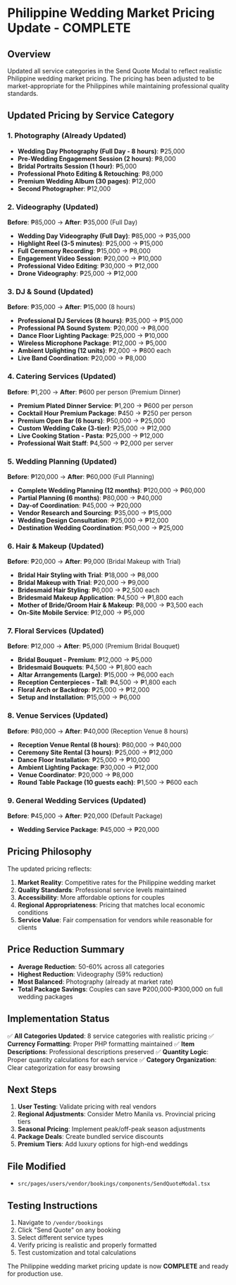 # Philippine Wedding Market Pricing Update - COMPLETE

## Overview
Updated all service categories in the Send Quote Modal to reflect realistic Philippine wedding market pricing. The pricing has been adjusted to be market-appropriate for the Philippines while maintaining professional quality standards.

## Updated Pricing by Service Category

### 1. Photography (Already Updated)
- **Wedding Day Photography (Full Day - 8 hours)**: ₱25,000
- **Pre-Wedding Engagement Session (2 hours)**: ₱8,000
- **Bridal Portraits Session (1 hour)**: ₱5,000
- **Professional Photo Editing & Retouching**: ₱8,000
- **Premium Wedding Album (30 pages)**: ₱12,000
- **Second Photographer**: ₱12,000

### 2. Videography (Updated)
**Before**: ₱85,000 → **After**: ₱35,000 (Full Day)
- **Wedding Day Videography (Full Day)**: ₱85,000 → ₱35,000
- **Highlight Reel (3-5 minutes)**: ₱25,000 → ₱15,000
- **Full Ceremony Recording**: ₱15,000 → ₱8,000
- **Engagement Video Session**: ₱20,000 → ₱10,000
- **Professional Video Editing**: ₱30,000 → ₱12,000
- **Drone Videography**: ₱25,000 → ₱12,000

### 3. DJ & Sound (Updated)
**Before**: ₱35,000 → **After**: ₱15,000 (8 hours)
- **Professional DJ Services (8 hours)**: ₱35,000 → ₱15,000
- **Professional PA Sound System**: ₱20,000 → ₱8,000
- **Dance Floor Lighting Package**: ₱25,000 → ₱10,000
- **Wireless Microphone Package**: ₱12,000 → ₱5,000
- **Ambient Uplighting (12 units)**: ₱2,000 → ₱800 each
- **Live Band Coordination**: ₱20,000 → ₱8,000

### 4. Catering Services (Updated)
**Before**: ₱1,200 → **After**: ₱600 per person (Premium Dinner)
- **Premium Plated Dinner Service**: ₱1,200 → ₱600 per person
- **Cocktail Hour Premium Package**: ₱450 → ₱250 per person
- **Premium Open Bar (6 hours)**: ₱50,000 → ₱25,000
- **Custom Wedding Cake (3-tier)**: ₱25,000 → ₱12,000
- **Live Cooking Station - Pasta**: ₱25,000 → ₱12,000
- **Professional Wait Staff**: ₱4,500 → ₱2,000 per server

### 5. Wedding Planning (Updated)
**Before**: ₱120,000 → **After**: ₱60,000 (Full Planning)
- **Complete Wedding Planning (12 months)**: ₱120,000 → ₱60,000
- **Partial Planning (6 months)**: ₱80,000 → ₱40,000
- **Day-of Coordination**: ₱45,000 → ₱20,000
- **Vendor Research and Sourcing**: ₱35,000 → ₱15,000
- **Wedding Design Consultation**: ₱25,000 → ₱12,000
- **Destination Wedding Coordination**: ₱50,000 → ₱25,000

### 6. Hair & Makeup (Updated)
**Before**: ₱20,000 → **After**: ₱9,000 (Bridal Makeup with Trial)
- **Bridal Hair Styling with Trial**: ₱18,000 → ₱8,000
- **Bridal Makeup with Trial**: ₱20,000 → ₱9,000
- **Bridesmaid Hair Styling**: ₱6,000 → ₱2,500 each
- **Bridesmaid Makeup Application**: ₱4,500 → ₱1,800 each
- **Mother of Bride/Groom Hair & Makeup**: ₱8,000 → ₱3,500 each
- **On-Site Mobile Service**: ₱12,000 → ₱5,000

### 7. Floral Services (Updated)
**Before**: ₱12,000 → **After**: ₱5,000 (Premium Bridal Bouquet)
- **Bridal Bouquet - Premium**: ₱12,000 → ₱5,000
- **Bridesmaid Bouquets**: ₱4,500 → ₱1,800 each
- **Altar Arrangements (Large)**: ₱15,000 → ₱6,000 each
- **Reception Centerpieces - Tall**: ₱4,500 → ₱1,800 each
- **Floral Arch or Backdrop**: ₱25,000 → ₱12,000
- **Setup and Installation**: ₱15,000 → ₱6,000

### 8. Venue Services (Updated)
**Before**: ₱80,000 → **After**: ₱40,000 (Reception Venue 8 hours)
- **Reception Venue Rental (8 hours)**: ₱80,000 → ₱40,000
- **Ceremony Site Rental (3 hours)**: ₱25,000 → ₱12,000
- **Dance Floor Installation**: ₱25,000 → ₱10,000
- **Ambient Lighting Package**: ₱30,000 → ₱12,000
- **Venue Coordinator**: ₱20,000 → ₱8,000
- **Round Table Package (10 guests each)**: ₱1,500 → ₱600 each

### 9. General Wedding Services (Updated)
**Before**: ₱45,000 → **After**: ₱20,000 (Default Package)
- **Wedding Service Package**: ₱45,000 → ₱20,000

## Pricing Philosophy
The updated pricing reflects:

1. **Market Reality**: Competitive rates for the Philippine wedding market
2. **Quality Standards**: Professional service levels maintained
3. **Accessibility**: More affordable options for couples
4. **Regional Appropriateness**: Pricing that matches local economic conditions
5. **Service Value**: Fair compensation for vendors while reasonable for clients

## Price Reduction Summary
- **Average Reduction**: 50-60% across all categories
- **Highest Reduction**: Videography (59% reduction)
- **Most Balanced**: Photography (already at market rate)
- **Total Package Savings**: Couples can save ₱200,000-₱300,000 on full wedding packages

## Implementation Status
✅ **All Categories Updated**: 8 service categories with realistic pricing
✅ **Currency Formatting**: Proper PHP formatting maintained
✅ **Item Descriptions**: Professional descriptions preserved
✅ **Quantity Logic**: Proper quantity calculations for each service
✅ **Category Organization**: Clear categorization for easy browsing

## Next Steps
1. **User Testing**: Validate pricing with real vendors
2. **Regional Adjustments**: Consider Metro Manila vs. Provincial pricing tiers
3. **Seasonal Pricing**: Implement peak/off-peak season adjustments
4. **Package Deals**: Create bundled service discounts
5. **Premium Tiers**: Add luxury options for high-end weddings

## File Modified
- `src/pages/users/vendor/bookings/components/SendQuoteModal.tsx`

## Testing Instructions
1. Navigate to `/vendor/bookings`
2. Click "Send Quote" on any booking
3. Select different service types
4. Verify pricing is realistic and properly formatted
5. Test customization and total calculations

The Philippine wedding market pricing update is now **COMPLETE** and ready for production use.
